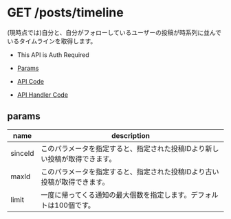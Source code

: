 # GET /posts/timeline

(現時点では)自分と、自分がフォローしているユーザーの投稿が時系列に並んでいるタイムラインを取得します。

- This API is Auth Required

- [Params](#params)
- [API Code](/src/endpoints/posts/timeline.js)
- [API Handler Code](/src/handlers/web/posts/timeline.js)

## params


name|description
---|---
sinceId|このパラメータを指定すると、指定された投稿IDより新しい投稿が取得できます。
maxId|このパラメータを指定すると、指定された投稿IDより古い投稿が取得できます。
limit|一度に帰ってくる通知の最大個数を指定します。デフォルトは100個です。
